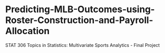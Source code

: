 # Predicting-MLB-Outcomes-using-Roster-Construction-and-Payroll-Allocation
STAT 306 Topics in Statistics: Multivariate Sports Analytics - Final Project
